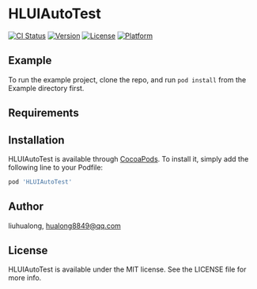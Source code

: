 # HLUIAutoTest

[![CI Status](https://img.shields.io/travis/liuhualong/HLUIAutoTest.svg?style=flat)](https://travis-ci.org/liuhualong/HLUIAutoTest)
[![Version](https://img.shields.io/cocoapods/v/HLUIAutoTest.svg?style=flat)](https://cocoapods.org/pods/HLUIAutoTest)
[![License](https://img.shields.io/cocoapods/l/HLUIAutoTest.svg?style=flat)](https://cocoapods.org/pods/HLUIAutoTest)
[![Platform](https://img.shields.io/cocoapods/p/HLUIAutoTest.svg?style=flat)](https://cocoapods.org/pods/HLUIAutoTest)

## Example

To run the example project, clone the repo, and run `pod install` from the Example directory first.

## Requirements

## Installation

HLUIAutoTest is available through [CocoaPods](https://cocoapods.org). To install
it, simply add the following line to your Podfile:

```ruby
pod 'HLUIAutoTest'
```

## Author

liuhualong, hualong8849@qq.com

## License

HLUIAutoTest is available under the MIT license. See the LICENSE file for more info.
